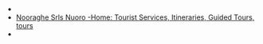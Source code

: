 -
- [Nooraghe Srls Nuoro -Home: Tourist Services, Itineraries, Guided Tours, tours](https://www.nooraghe.com/)
-